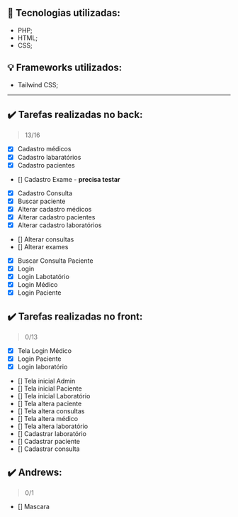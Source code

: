 
## :rocket: Tecnologias utilizadas:
- PHP;
- HTML;
- CSS;

## :bulb: Frameworks utilizados:
- Tailwind CSS;

---

## :heavy_check_mark: Tarefas realizadas no back:
> 13/16
- [X] Cadastro médicos
- [X] Cadastro labaratórios
- [X] Cadastro pacientes
- [] Cadastro Exame - **precisa testar**
- [X] Cadastro Consulta
- [X] Buscar paciente
- [X] Alterar cadastro médicos
- [X] Alterar cadastro pacientes
- [X] Alterar cadastro laboratórios
- [] Alterar consultas
- [] Alterar exames
- [X] Buscar Consulta Paciente
- [X] Login
- [X] Login Labotatório
- [X] Login Médico
- [X] Login Paciente
  
## :heavy_check_mark: Tarefas realizadas no front:
> 0/13
- [X] Tela Login Médico
- [X] Login Paciente
- [X] Login laboratório
- [] Tela inicial Admin
- [] Tela inicial Paciente
- [] Tela inicial Laboratório
- [] Tela altera paciente
- [] Tela altera consultas
- [] Tela altera médico
- [] Tela altera laboratório
- [] Cadastrar laboratório
- [] Cadastrar paciente
- [] Cadastrar consulta

## :heavy_check_mark: Andrews:
> 0/1
- [] Mascara
